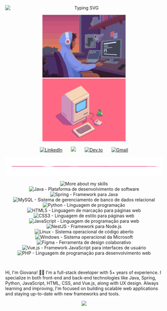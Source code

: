 <!-- Apresentation section -->
<div align="center" style="background: transparent; border: none; padding: 0; margin-bottom: 0;">
  <img src="https://readme-typing-svg.demolab.com?font=Fira+Code&size=24&pause=1000&color=FD5880&center=true&vCenter=true&width=500&lines=Hello+World!;I'm+Giovana+Guedes+%F0%9F%92%BB;Full-stack+developer;5%2B+years+of+coding+experience;Always+learning+new+things" alt="Typing SVG" style="border: none; display: block; margin: 0 auto;"/>
</div>

<!-- GIF section -->
<p align="center">
   <img src="https://github.com/GiovanaGuedesSilva/GiovanaGuedesJovs/blob/main/gif.gif" alt="Coding" height="200"/>
   <img src="https://github.com/GiovanaGuedesSilva/GiovanaGuedesJovs/blob/main/gifPC.gif" alt="Coding" height="200"/>
</p>

<!-- Social icons section -->
<p align="center">
  <a href="https://www.linkedin.com/in/giovana-guedes-832ba5255/"><img width="32px" alt="LinkedIn" title="LinkedIn" src="https://i.imgur.com/yRpa1dQ.png"/></a>
  &#8287;&#8287;&#8287;&#8287;&#8287;
  <a href="https://discord.com/users/922224900662521907" alt="Discord" title="Dev Pro Tips Discord Server"><img width="32px" src="https://i.imgur.com/OViZO8J.png"/></a>
  &#8287;&#8287;&#8287;&#8287;&#8287;
  <a href="https://dev.to/giovana_guedes_ps"><img width="32px" alt="Dev.to" title="GiovanaGuedes Dev.to" src="https://i.imgur.com/mVm29vK.png"></a>
  &#8287;&#8287;&#8287;&#8287;&#8287;
  <a href="mailto:giovanaguedesps@gmail.com"><img width="32px" alt="Gmail" title="Email me" src="https://i.imgur.com/0uVwkoZ.png"/></a>
</p>

<!-- Animated line section -->
<img src="https://github.com/GiovanaGuedesSilva/GiovanaGuedesJovs/blob/main/gifLine.gif" alt="Coding" height="60" width="900"/>

<!-- Technical skills section -->
<p align="center"> 
    <img alt="More about my skills" title="More about my skills" src="https://custom-icon-badges.demolab.com/badge/-More%20About%20My%20Skills-%23f35d80?style=for-the-badge&logoColor=white&logo=link-external" style="margin-right:30"/>
  <!-- Java --> 
  <img src="https://img.icons8.com/color/48/000000/java-coffee-cup-logo.png" alt="Java - Plataforma de desenvolvimento de software" height="40"/> 
  <!-- Spring --> 
  <img src="https://img.icons8.com/color/48/000000/spring-logo.png" alt="Spring - Framework para Java" height="40"/> 
  <!-- MySQL --> 
  <img src="https://img.icons8.com/fluency/48/000000/mysql-logo.png" alt="MySQL - Sistema de gerenciamento de banco de dados relacional" height="40"/> 
  <!-- Python --> 
  <img src="https://img.icons8.com/color/48/000000/python.png" alt="Python - Linguagem de programação" height="40"/> 
  <!-- HTML5 --> 
  <img src="https://img.icons8.com/color/48/000000/html-5--v1.png" alt="HTML5 - Linguagem de marcação para páginas web" height="40"/> 
  <!-- CSS3 --> 
  <img src="https://img.icons8.com/color/48/000000/css3.png" alt="CSS3 - Linguagem de estilo para páginas web" height="40"/> 
  <!-- JavaScript --> 
  <img src="https://img.icons8.com/color/48/000000/javascript--v1.png" alt="JavaScript - Linguagem de programação para web" height="40"/> 
  <!-- NestJS --> 
  <img src="https://img.icons8.com/color/48/000000/nestjs.png" alt="NestJS - Framework para Node.js" height="40"/> 
  <!-- Linux --> 
  <img src="https://img.icons8.com/color/48/000000/linux.png" alt="Linux - Sistema operacional de código aberto" height="40"/> 
  <!-- Windows --> 
  <img src="https://img.icons8.com/color/48/000000/windows-10.png" alt="Windows - Sistema operacional da Microsoft" height="40"/> 
  <!-- Figma --> 
  <img src="https://img.icons8.com/color/48/000000/figma--v1.png" alt="Figma - Ferramenta de design colaborativo" height="40"/> 
  <!-- Vue.js --> 
  <img src="https://img.icons8.com/color/48/000000/vue-js.png" alt="Vue.js - Framework JavaScript para interfaces de usuário" height="40"/> 
  <!-- PHP --> 
  <img src="https://img.icons8.com/officel/48/000000/php-logo.png" alt="PHP - Linguagem de programação para desenvolvimento web" height="40"/> 
</p>

<!-- About me section -->
<p>
  &nbsp;
  
  Hi, I'm Giovana! 👩‍💻 I'm a full-stack developer with 5+ years of experience. I specialize in both front-end and back-end technologies like Java, Spring, Python, JavaScript, HTML, CSS, and Vue.js, along with UX design. Always learning and improving, I'm focused on building scalable web applications and staying up-to-date with new frameworks and tools.
</p>

<!-- Estatistics section -->
<p align="center">
  <img height="180em" src="https://github-readme-stats.vercel.app/api/top-langs/?username=GiovanaGuedesSilva&layout=compact&langs_count=7&title_color=fd5880&text_color=ffffff&bg_color=00000000" />
</p>

